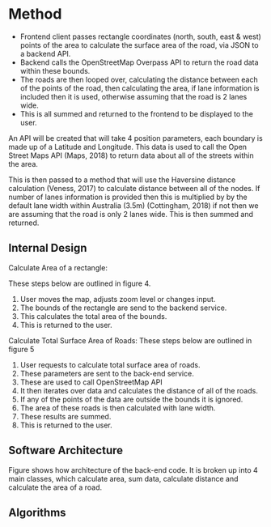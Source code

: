 # Method

* Frontend client passes rectangle coordinates (north, south, east & west)
  points of the area to calculate the surface area of the road, via JSON to a
  backend API.
* Backend calls the OpenStreetMap Overpass API to return the road data within
  these bounds.
* The roads are then looped over, calculating the distance between each of the
  points of the road, then calculating the area, if lane information is included
  then it is used, otherwise assuming that the road is 2 lanes wide.
* This is all summed and returned to the frontend to be displayed to the user.

An API will be created that will take 4 position parameters, each boundary is
made up of a Latitude and Longitude. This data is used to call the Open Street
Maps API (Maps, 2018) to return data about all of the streets within the area.

This is then passed to a method that will use the Haversine distance calculation
(Veness, 2017) to calculate distance between all of the nodes. If number of
lanes information is provided then this is multiplied by by the default lane
width within Australia (3.5m) (Cottingham, 2018) if not then we are assuming
that the road is only 2 lanes wide. This is then summed and returned.

## Internal Design

<!-- TODO: Add sequence diagrams. -->

Calculate Area of a rectangle:

These steps below are outlined in figure 4.

1.  User moves the map, adjusts zoom level or changes input.
2.  The bounds of the rectangle are send to the backend service.
3.  This calculates the total area of the bounds.
4.  This is returned to the user.

Calculate Total Surface Area of Roads: These steps below are outlined in figure
5

1.  User requests to calculate total surface area of roads.
2.  These parameters are sent to the back-end service.
3.  These are used to call OpenStreetMap API
4.  It then iterates over data and calculates the distance of all of the roads.
5.  If any of the points of the data are outside the bounds it is ignored.
6.  The area of these roads is then calculated with lane width.
7.  These results are summed.
8.  This is returned to the user.

## Software Architecture

Figure shows how architecture of the back-end code. It is broken up into 4 main
classes, which calculate area, sum data, calculate distance and calculate the
area of a road.

<!-- TODO: Add class diagram. -->

## Algorithms

<!-- TODO: Add pseudocode for key functions. -->
